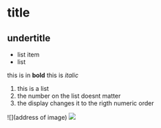# title
## undertitle
* list item
* list

this is in **bold**
this is _italic_ 

1. this is a list
1. the number on the list doesnt matter
1. the display changes it to the rigth numeric order


![](address of image)
![](https://www.google.com/url?sa=i&url=https%3A%2F%2Fwww.redbubble.com%2Fi%2Fsticker%2FSad-cat-meme-by-Shrewd-Mood%2F75591080.EJUG5&psig=AOvVaw2s7eXsg43tgn47w8ptaIPu&ust=1730710023695000&source=images&cd=vfe&opi=89978449&ved=0CBQQjRxqFwoTCKjwkrjjv4kDFQAAAAAdAAAAABAE)
